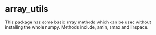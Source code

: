 # array_utils
This package has some basic array methods which can be used without installing the whole numpy. Methods include, amin, amax and linspace.
